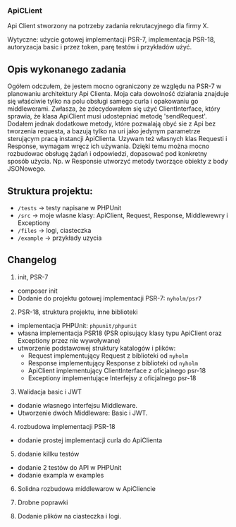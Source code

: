### ApiCLient

Api Client stworzony na potrzeby zadania rekrutacyjnego dla firmy X.

Wytyczne: użycie gotowej implementacji PSR-7, implementacja PSR-18, autoryzacja basic i przez token, parę testów i przykładów użyć.

## Opis wykonanego zadania

Ogółem odczułem, że jestem mocno ograniczony ze względu na PSR-7 w planowaniu architektury Api Clienta.
Moja cała dowolność działania znajduje się właściwie tylko na polu obsługi samego curla i opakowaniu go middlewerami.
Zwłasza, że zdecydowałem się użyć ClientInterface, który sprawia, że klasa ApiClient musi udostepniać metodę 'sendRequest'.
Dodałem jednak dodatkowe metody, które pozwalają obyć sie z Api bez tworzenia requesta, a bazują tylko na uri jako jedynym parametrze sterującym pracą instancji ApiClienta.
Uzywam też własnych klas Requesti i Response, wymagam wręcz ich używania. Dzięki temu można mocno rozbudowac obsługę żądań i odpowiedzi, dopasować pod konkretny sposób użycia. Np. w Responsie utworzyć metody tworzące obiekty z body JSONowego.


## Struktura projektu:

- `/tests` -> testy napisane w PHPUnit
- `/src` -> moje wlasne klasy: ApiClient, Request, Response, Middlewewry i Exceptiony
- `/files` -> logi, ciasteczka
- `/example` -> przykłady uzycia


## Changelog

1. init, PSR-7

- composer init
- Dodanie do projektu gotowej implementacji PSR-7: `nyholm/psr7`


2. PSR-18, struktura projektu, inne biblioteki

- implementacja PHPUnit: `phpunit/phpunit`
- własna implementacja PSR18 (PSR opisujący klasy typu ApiClient oraz Exceptiony przez nie wywoływane)
- utworzenie podstawowej struktury katalogów i plików:
  - Request implementujący Request z biblioteki od `nyholm`
  - Response implementujący Response z biblioteki od `nyholm`
  - ApiClient implementujący ClientInterface z oficjalnego psr-18
  - Exceptiony implementujące Interfejsy z oficjalnego psr-18

3. Walidacja basic i JWT

- dodanie własnego interfejsu Middleware.
- Utworzenie dwóch Middleware: Basic i JWT.

4. rozbudowa implementacji PSR-18

- dodanie prostej implementacji curla do ApiClienta

5. dodanie killku testów

- dodanie 2 testów do API w PHPUnit
- dodanie exampla w examples

6. Solidna rozbudowa middlewarow w ApiCliencie

7. Drobne poprawki

8. Dodanie plików na ciasteczka i logi.
